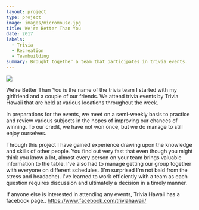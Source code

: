 ```yaml
---
layout: project
type: project
image: images/micromouse.jpg
title: We're Better Than You
date: 2017
labels:
  - Trivia
  - Recreation
  - Teambuilding
summary: Brought together a team that participates in trivia events.
---
```


<div class="ui small rounded images">
  <img class="ui image" src="../images/micromouse-robot.png">
</div>

We're Better Than You is the name of the trivia team I started with my girlfriend and a couple of our friends. We attend trivia events by Trivia Hawaii that are held at various locations throughout the week. 

In preparations for the events, we meet on a semi-weekly basis to practice and review various subjects in the hopes of improving our chances of winning. To our credit, we have not won once, but we do manage to still enjoy ourselves. 

Through this project I have gained experience drawing upon the knowledge and skills of other people. You find out very fast that even though you might think you know a lot, almost every person on your team brings valuable information to the table. I've also had to manage getting our group together with everyone on different schedules. (I'm surprised I'm not bald from the stress and headache). I've learned to work efficiently with a team as each question requires discussion and ultimately a decision in a timely manner. 

If anyone else is interested in attending any events, Trivia Hawaii has a facebook page.. https://www.facebook.com/triviahawaii/
